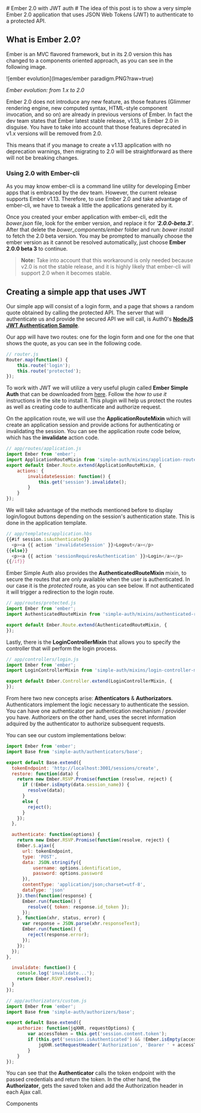 ﻿<a name="anchor-name-here" />
# Ember 2.0 with JWT auth #
The idea of this post is to show a very simple Ember 2.0 application that uses JSON Web Tokens (JWT) to authenticate to a protected API.

## What is Ember 2.0?
Ember is an MVC flavored framework, but in its 2.0 version this has changed to a components oriented approach, as you can see in the following image.

![ember evolution](Images/ember paradigm.PNG?raw=true)

_Ember evolution: from 1.x to 2.0_

Ember 2.0 does not introduce any new feature, as those features (Glimmer rendering engine, new computed syntax, HTML-style component invocation, and so on) are already in previous versions of Ember. In fact the dev team states that Ember latest stable release, v1.13, is Ember 2.0 in disguise. You have to take into account that those features deprecated in v1.x versions will be removed from 2.0.

This means that if you manage to create a v1.13 application with no deprecation warnings, then migrating to 2.0 will be straightforward as there will not be breaking changes.

### Using 2.0 with Ember-cli
As you may know ember-cli is a command line utility for developing Ember apps that is embraced by the dev team. However, the current release supports Ember v1.13. Therefore, to use Ember 2.0 and take advantage of ember-cli, we have to tweak a little the applications generated by it.

Once you created your ember application with ember-cli, edit the _bower.json_ file, look for the ember version, and replace it for _'**2.0.0-beta.3**'_. After that delete the _bower_components/ember_ folder and run: _bower install_ to fetch the 2.0 beta version. You may be prompted to manually choose the ember version as it cannot be resolved automatically, just choose **Ember 2.0.0 beta 3** to continue.

> **Note:** Take into account that this workaround is only needed because v2.0 is not the stable release, and it is highly likely that ember-cli will support 2.0 when it becomes stable.

## Creating a simple app that uses JWT
Our simple app will consist of a login form, and a page that shows a random quote obtained by calling the protected API. The server that will authenticate us and provide the secured API we will call, is Auth0's  [**NodeJS JWT Authentication Sample**](https://github.com/auth0/nodejs-jwt-authentication-sample).

Our app will have two routes: one for the login form and one for the one that shows the quote, as you can see in the following code.
<!-- mark:3-4 -->
````JavaScript
// router.js
Router.map(function() {
	this.route('login');
	this.route('protected');
});
````

To work with JWT we will utilize a very useful plugin called **Ember Simple Auth** that can be downloaded from [here](http://ember-simple-auth.com/). Follow the _how to use it_ instructions in the site to install it. This plugin will help us protect the routes as well as creating code to authenticate and authorize request.

On the application route, we will use the **ApplicationRouteMixin** which will create an application session and provide actions for authenticating or invalidating the session. You can see the application route code below, which has the **invalidate** action code.

````JavaScript
// app/routes/application.js
import Ember from 'ember';
import ApplicationRouteMixin from 'simple-auth/mixins/application-route-mixin';
export default Ember.Route.extend(ApplicationRouteMixin, {
    actions: {
        invalidateSession: function() {
            this.get('session').invalidate();
        }
    }
});
````

We will take advantage of the methods mentioned before to display login/logout buttons depending on the session's authentication state. This is done in the application template.
<!-- mark:3,5 -->
````JavaScript
// app/templates/application.hbs
{{#if session.isAuthenticated}}
  <p><a {{ action 'invalidateSession' }}>Logout</a></p>
{{else}}
  <p><a {{ action 'sessionRequiresAuthentication' }}>Login</a></p>
{{/if}}

````

Ember Simple Auth also provides the **AuthenticatedRouteMixin** mixin, to secure the routes that are only available when the user is authenticated. In our case it is the _protected_ route, as you can see below. If not authenticated it will trigger a redirection to the login route.
<!-- mark:3-6 -->
````JavaScript
// app/routes/protected.js
import Ember from 'ember';
import AuthenticatedRouteMixin from 'simple-auth/mixins/authenticated-route-mixin';

export default Ember.Route.extend(AuthenticatedRouteMixin, {  
}); 
````
Lastly, there is the **LoginControllerMixin** that allows you to specify the controller that will perform the login process.
<!-- mark:3-6 -->
````JavaScript
// app/controllers/login.js
import Ember from 'ember';
import LoginControllerMixin from 'simple-auth/mixins/login-controller-mixin';

export default Ember.Controller.extend(LoginControllerMixin, {
});
````
From here two new concepts arise: **Athenticators** & **Authorizators**.
Authenticators implement the logic necessary to authenticate the session. You can have one authenticator per authentication mechanism / provider you have. Authorizers on the other hand, uses the secret information adquired by the authenticator to authorize subsequent requests. 

You can see our custom implementations below:

````JavaScript
import Ember from 'ember';
import Base from 'simple-auth/authenticators/base';

export default Base.extend({
  tokenEndpoint: 'http://localhost:3001/sessions/create',
  restore: function(data) {
    return new Ember.RSVP.Promise(function (resolve, reject) {
      if (!Ember.isEmpty(data.session_name)) {
        resolve(data);
      }
      else {
        reject();
      }
    });
  },

  authenticate: function(options) { 
    return new Ember.RSVP.Promise(function(resolve, reject) { 
    Ember.$.ajax({ 
      url: tokenEndpoint, 
      type: 'POST', 
      data: JSON.stringify({
          username: options.identification,
          password: options.password
      }),
      contentType: 'application/json;charset=utf-8',
      dataType: 'json' 
    }).then(function(response) { 
      Ember.run(function() { 
        resolve({ token: response.id_token }); 
      }); 
    }, function(xhr, status, error) { 
      var response = JSON.parse(xhr.responseText); 
      Ember.run(function() { 
        reject(response.error); 
      }); 
    }); 
  }); 
}, 

  invalidate: function() {
    console.log('invalidate...');
    return Ember.RSVP.resolve();
  }
});
````

````JavaScript
// app/authorizators/custom.js
import Ember from 'ember';
import Base from 'simple-auth/authorizers/base';

export default Base.extend({
    authorize: function(jqXHR, requestOptions) { 
        var accessToken = this.get('session.content.token');
    	if (this.get('session.isAuthenticated') && !Ember.isEmpty(accessToken)) {
      		jqXHR.setRequestHeader('Authorization', 'Bearer ' + accessToken);
    	} 	
    } 
});
````
You can see that the **Authenticator** calls the token endpoint with the passed credentials and return the token. In the other hand, the **Authorizator**, gets the saved token and add the Authorization header in each Ajax call.

Components

